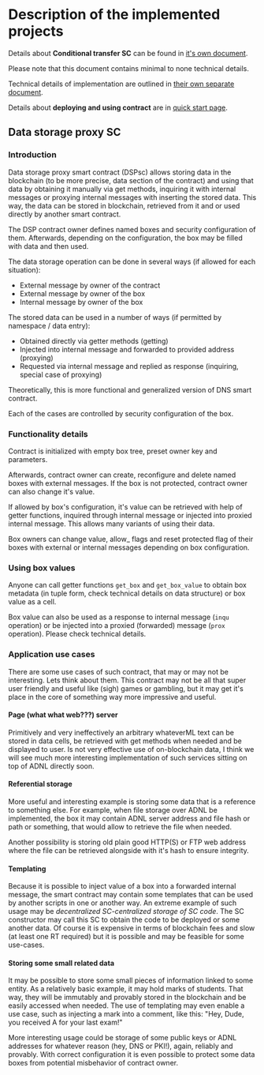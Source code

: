 # Description of the implemented projects

Details about **Conditional transfer SC** can be found in [it's own document](Project1.md).

Please note that this document contains minimal to none technical details. 

Technical details of implementation are outlined in [their own separate document](Technical2.md).

Details about **deploying and using contract** are in [quick start page](Quick.md).



## Data storage proxy SC

### Introduction

Data storage proxy smart contract (DSPsc) allows storing data in the blockchain (to be more precise, data section of the contract) and using that data by obtaining it manually via get methods, inquiring it with internal messages or proxying internal messages with inserting the stored data. This way, the data can be stored in blockchain, retrieved from it and or used directly by another smart contract.

The DSP contract owner defines named boxes and security configuration of them. Afterwards, depending on the configuration, the box may be filled with data and then used.

The data storage operation can be done in several ways (if allowed for each situation):

* External message by owner of the contract
* External message by owner of the box
* Internal message by owner of the box

The stored data can be used in a number of ways (if permitted by namespace / data entry):

* Obtained directly via getter methods (getting)
* Injected into internal message and forwarded to provided address (proxying)
* Requested via internal message and replied as response (inquiring, special case of proxying)

Theoretically, this is more functional and generalized version of DNS smart contract.

Each of the cases are controlled by security configuration of the box.

### Functionality details

Contract is initialized with empty box tree, preset owner key and parameters.

Afterwards, contract owner can create, reconfigure and delete named boxes with external messages. If the box is not protected, contract owner can also change it's value.

If allowed by box's configuration, it's value can be retrieved with help of getter functions, inquired through internal message or injected into proxied internal message. This allows many variants of using their data.

Box owners can change value, allow_ flags and reset protected flag of their boxes with external or internal messages depending on box configuration.

### Using box values

Anyone can call getter functions `get_box` and `get_box_value` to obtain box metadata (in tuple form, check technical details on data structure) or box value as a cell.

Box value can also be used as a response to internal message (`inqu` operation) or be injected into a proxied (forwarded) message (`prox` operation). Please check technical details.

### Application use cases

There are some use cases of such contract, that may or may not be interesting. Lets think about them. This contract may not be all that super user friendly and useful like (sigh) games or gambling, but it may get it's place in the core of something way more impressive and useful.

#### Page (what what web???) server

Primitively and very ineffectively an arbitrary whateverML text can be stored in data cells, be retrieved with get methods when needed and be displayed to user. Is not very effective use of on-blockchain data, I think we will see much more interesting implementation of such services sitting on top of ADNL directly soon.

#### Referential storage

More useful and interesting example is storing some data that is a reference to something else. For example, when file storage over ADNL be implemented, the box it may contain ADNL server address and file hash or path or something, that would allow to retrieve the file when needed.

Another possibility is storing old plain good HTTP(S) or FTP web address where the file can be retrieved alongside with it's hash to ensure integrity.

#### Templating

Because it is possible to inject value of a box into a forwarded internal message, the smart contract may contain some templates that can be used by another scripts in one or another way. An extreme example of such usage may be *decentralized SC-centralized storage of SC code*. The SC constructor may call this SC to obtain the code to be deployed or some another data. Of course it is expensive in terms of blockchain fees and slow (at least one RT required) but it is possible and may be feasible for some use-cases.

#### Storing some small related data

It may be possible to store some small pieces of information linked to some entity. As a relatively basic example, it may hold marks of students. That way, they will be immutably and provably stored in the blockchain and be easily accessed when needed. The use of templating may even enable a use case, such as injecting a mark into a comment, like this: "Hey, Dude, you received A for your last exam!"

More interesting usage could be storage of some public keys or ADNL addresses for whatever reason (hey, DNS or PKI!), again, reliably and provably. With correct configuration it is even possible to protect some data boxes from potential misbehavior of contract owner.

